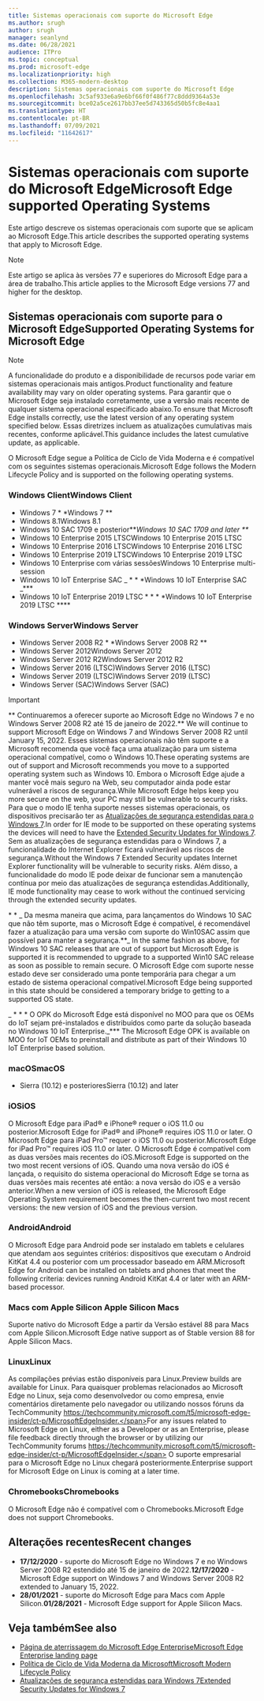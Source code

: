 ```yaml
---
title: Sistemas operacionais com suporte do Microsoft Edge
ms.author: srugh
author: srugh
manager: seanlynd
ms.date: 06/28/2021
audience: ITPro
ms.topic: conceptual
ms.prod: microsoft-edge
ms.localizationpriority: high
ms.collection: M365-modern-desktop
description: Sistemas operacionais com suporte do Microsoft Edge
ms.openlocfilehash: 3c5af933e6a9e6bf66f0f486f77c8ddd9364a53e
ms.sourcegitcommit: bce02a5ce2617bb37ee5d743365d50b5fc8e4aa1
ms.translationtype: HT
ms.contentlocale: pt-BR
ms.lasthandoff: 07/09/2021
ms.locfileid: "11642617"
---
```

# <a name="microsoft-edge-supported-operating-systems"></a><span data-ttu-id="49180-103">Sistemas operacionais com suporte do Microsoft Edge</span><span class="sxs-lookup"><span data-stu-id="49180-103">Microsoft Edge supported Operating Systems</span></span>

<span data-ttu-id="49180-104">Este artigo descreve os sistemas operacionais com suporte que se aplicam ao Microsoft Edge.</span><span class="sxs-lookup"><span data-stu-id="49180-104">This article describes the supported operating systems that apply to Microsoft Edge.</span></span>

> [!NOTE]
> <span data-ttu-id="49180-105">Este artigo se aplica às versões 77 e superiores do Microsoft Edge para a área de trabalho.</span><span class="sxs-lookup"><span data-stu-id="49180-105">This article applies to the Microsoft Edge versions 77 and higher for the desktop.</span></span>

## <a name="supported-operating-systems-for-microsoft-edge"></a><span data-ttu-id="49180-106">Sistemas operacionais com suporte para o Microsoft Edge</span><span class="sxs-lookup"><span data-stu-id="49180-106">Supported Operating Systems for Microsoft Edge</span></span>

> [!NOTE]
> <span data-ttu-id="49180-107">A funcionalidade do produto e a disponibilidade de recursos pode variar em sistemas operacionais mais antigos.</span><span class="sxs-lookup"><span data-stu-id="49180-107">Product functionality and feature availability may vary on older operating systems.</span></span> <span data-ttu-id="49180-108">Para garantir que o Microsoft Edge seja instalado corretamente, use a versão mais recente de qualquer sistema operacional especificado abaixo.</span><span class="sxs-lookup"><span data-stu-id="49180-108">To ensure that Microsoft Edge installs correctly, use the latest version of any operating system specified below.</span></span> <span data-ttu-id="49180-109">Essas diretrizes incluem as atualizações cumulativas mais recentes, conforme aplicável.</span><span class="sxs-lookup"><span data-stu-id="49180-109">This guidance includes the latest cumulative update, as applicable.</span></span>


<span data-ttu-id="49180-110">O Microsoft Edge segue a Política de Ciclo de Vida Moderna e é compatível com os seguintes sistemas operacionais.</span><span class="sxs-lookup"><span data-stu-id="49180-110">Microsoft Edge follows the Modern Lifecycle Policy and is supported on the following operating systems.</span></span>

### <a name="windows-client"></a><span data-ttu-id="49180-111">Windows Client</span><span class="sxs-lookup"><span data-stu-id="49180-111">Windows Client</span></span>

- <span data-ttu-id="49180-112">Windows 7 \* \*</span><span class="sxs-lookup"><span data-stu-id="49180-112">Windows 7 \*\*</span></span>
- <span data-ttu-id="49180-113">Windows 8.1</span><span class="sxs-lookup"><span data-stu-id="49180-113">Windows 8.1</span></span>
- <span data-ttu-id="49180-114">Windows 10 SAC 1709 e posterior\*\*_</span><span class="sxs-lookup"><span data-stu-id="49180-114">Windows 10 SAC 1709 and later \*\*_</span></span>
- <span data-ttu-id="49180-115">Windows 10 Enterprise 2015 LTSC</span><span class="sxs-lookup"><span data-stu-id="49180-115">Windows 10 Enterprise 2015 LTSC</span></span>
- <span data-ttu-id="49180-116">Windows 10 Enterprise 2016 LTSC</span><span class="sxs-lookup"><span data-stu-id="49180-116">Windows 10 Enterprise 2016 LTSC</span></span>
- <span data-ttu-id="49180-117">Windows 10 Enterprise 2019 LTSC</span><span class="sxs-lookup"><span data-stu-id="49180-117">Windows 10 Enterprise 2019 LTSC</span></span>
- <span data-ttu-id="49180-118">Windows 10 Enterprise com várias sessões</span><span class="sxs-lookup"><span data-stu-id="49180-118">Windows 10 Enterprise multi-session</span></span>
- <span data-ttu-id="49180-119">Windows 10 IoT Enterprise SAC _ \* \* \*</span><span class="sxs-lookup"><span data-stu-id="49180-119">Windows 10 IoT Enterprise SAC _\*\*\*</span></span>
- <span data-ttu-id="49180-120">Windows 10 IoT Enterprise 2019 LTSC \* \* \* \*</span><span class="sxs-lookup"><span data-stu-id="49180-120">Windows 10 IoT Enterprise 2019 LTSC \*\*\*\*</span></span>

### <a name="windows-server"></a><span data-ttu-id="49180-121">Windows Server</span><span class="sxs-lookup"><span data-stu-id="49180-121">Windows Server</span></span>

- <span data-ttu-id="49180-122">Windows Server 2008 R2 \* \*</span><span class="sxs-lookup"><span data-stu-id="49180-122">Windows Server 2008 R2 \*\*</span></span>
- <span data-ttu-id="49180-123">Windows Server 2012</span><span class="sxs-lookup"><span data-stu-id="49180-123">Windows Server 2012</span></span>
- <span data-ttu-id="49180-124">Windows Server 2012 R2</span><span class="sxs-lookup"><span data-stu-id="49180-124">Windows Server 2012 R2</span></span>
- <span data-ttu-id="49180-125">Windows Server 2016 (LTSC)</span><span class="sxs-lookup"><span data-stu-id="49180-125">Windows Server 2016 (LTSC)</span></span>
- <span data-ttu-id="49180-126">Windows Server 2019 (LTSC)</span><span class="sxs-lookup"><span data-stu-id="49180-126">Windows Server 2019 (LTSC)</span></span>
- <span data-ttu-id="49180-127">Windows Server (SAC)</span><span class="sxs-lookup"><span data-stu-id="49180-127">Windows Server (SAC)</span></span>

> [!IMPORTANT]
> <span data-ttu-id="49180-128">\*\* Continuaremos a oferecer suporte ao Microsoft Edge no Windows 7 e no Windows Server 2008 R2 até 15 de janeiro de 2022.</span><span class="sxs-lookup"><span data-stu-id="49180-128">\*\* We will continue to support Microsoft Edge on Windows 7 and Windows Server 2008 R2 until January 15, 2022.</span></span> <span data-ttu-id="49180-129">Esses sistemas operacionais não têm suporte e a Microsoft recomenda que você faça uma atualização para um sistema operacional compatível, como o Windows 10.</span><span class="sxs-lookup"><span data-stu-id="49180-129">These operating systems are out of support and Microsoft recommends you move to a supported operating system such as Windows 10.</span></span> <span data-ttu-id="49180-130">Embora o Microsoft Edge ajude a manter você mais seguro na Web, seu computador ainda pode estar vulnerável a riscos de segurança.</span><span class="sxs-lookup"><span data-stu-id="49180-130">While Microsoft Edge helps keep you more secure on the web, your PC may still be vulnerable to security risks.</span></span> <span data-ttu-id="49180-131">Para que o modo IE tenha suporte nesses sistemas operacionais, os dispositivos precisarão ter as [Atualizações de segurança estendidas para o Windows 7](https://support.microsoft.com/help/4527878/faq-about-extended-security-updates-for-windows-7).</span><span class="sxs-lookup"><span data-stu-id="49180-131">In order for IE mode to be supported on these operating systems the devices will need to have the [Extended Security Updates for Windows 7](https://support.microsoft.com/help/4527878/faq-about-extended-security-updates-for-windows-7).</span></span> <span data-ttu-id="49180-132">Sem as atualizações de segurança estendidas para o Windows 7, a funcionalidade do Internet Explorer ficará vulnerável aos riscos de segurança.</span><span class="sxs-lookup"><span data-stu-id="49180-132">Without the Windows 7 Extended Security updates Internet Explorer functionality will be vulnerable to security risks.</span></span> <span data-ttu-id="49180-133">Além disso, a funcionalidade do modo IE pode deixar de funcionar sem a manutenção contínua por meio das atualizações de segurança estendidas.</span><span class="sxs-lookup"><span data-stu-id="49180-133">Additionally, IE mode functionality may cease to work without the continued servicing through the extended security updates.</span></span>  
>
> <span data-ttu-id="49180-134">\* \* _ Da mesma maneira que acima, para lançamentos do Windows 10 SAC que não têm suporte, mas o Microsoft Edge é compatível, é recomendável fazer a atualização para uma versão com suporte do Win10SAC assim que possível para manter a segurança.</span><span class="sxs-lookup"><span data-stu-id="49180-134">\*\*_ In the same fashion as above, for Windows 10 SAC releases that are out of support but Microsoft Edge is supported it is recommended to upgrade to a supported Win10 SAC release as soon as possible to remain secure.</span></span> <span data-ttu-id="49180-135">O Microsoft Edge com suporte nesse estado deve ser considerado uma ponte temporária para chegar a um estado de sistema operacional compatível.</span><span class="sxs-lookup"><span data-stu-id="49180-135">Microsoft Edge being supported in this state should be considered a temporary bridge to getting to a supported OS state.</span></span>
>
> <span data-ttu-id="49180-136">_ \* \* \* O OPK do Microsoft Edge está disponível no MOO para que os OEMs do IoT sejam pré-instalados e distribuídos como parte da solução baseada no Windows 10 IoT Enterprise.</span><span class="sxs-lookup"><span data-stu-id="49180-136">_\*\*\* The Microsoft Edge OPK is available on MOO for IoT OEMs to preinstall and distribute as part of their Windows 10 IoT Enterprise based solution.</span></span>

### <a name="macos"></a><span data-ttu-id="49180-137">macOS</span><span class="sxs-lookup"><span data-stu-id="49180-137">macOS</span></span>

- <span data-ttu-id="49180-138">Sierra (10.12) e posteriores</span><span class="sxs-lookup"><span data-stu-id="49180-138">Sierra (10.12) and later</span></span>

### <a name="ios"></a><span data-ttu-id="49180-139">iOS</span><span class="sxs-lookup"><span data-stu-id="49180-139">iOS</span></span>

<span data-ttu-id="49180-140">O Microsoft Edge para iPad&reg; e iPhone&reg; requer o iOS 11.0 ou posterior.</span><span class="sxs-lookup"><span data-stu-id="49180-140">Microsoft Edge for iPad&reg; and iPhone&reg; requires iOS 11.0 or later.</span></span> <span data-ttu-id="49180-141">O Microsoft Edge para iPad Pro&trade; requer o iOS 11.0 ou posterior.</span><span class="sxs-lookup"><span data-stu-id="49180-141">Microsoft Edge for iPad Pro&trade; requires iOS 11.0 or later.</span></span> <span data-ttu-id="49180-142">O Microsoft Edge é compatível com as duas versões mais recentes do iOS.</span><span class="sxs-lookup"><span data-stu-id="49180-142">Microsoft Edge is supported on the two most recent versions of iOS.</span></span> <span data-ttu-id="49180-143">Quando uma nova versão do iOS é lançada, o requisito do sistema operacional do Microsoft Edge se torna as duas versões mais recentes até então: a nova versão do iOS e a versão anterior.</span><span class="sxs-lookup"><span data-stu-id="49180-143">When a new version of iOS is released, the Microsoft Edge Operating System requirement becomes the then-current two most recent versions: the new version of iOS and the previous version.</span></span>

### <a name="android"></a><span data-ttu-id="49180-144">Android</span><span class="sxs-lookup"><span data-stu-id="49180-144">Android</span></span>

<span data-ttu-id="49180-145">O Microsoft Edge para Android pode ser instalado em tablets e celulares que atendam aos seguintes critérios: dispositivos que executam o Android KitKat 4.4 ou posterior com um processador baseado em ARM.</span><span class="sxs-lookup"><span data-stu-id="49180-145">Microsoft Edge for Android can be installed on tablets and phones that meet the following criteria: devices running Android KitKat 4.4 or later with an ARM-based processor.</span></span>

### <a name="apple-silicon-macs"></a><span data-ttu-id="49180-146">Macs com Apple Silicon </span><span class="sxs-lookup"><span data-stu-id="49180-146">Apple Silicon Macs</span></span>

<span data-ttu-id="49180-147">Suporte nativo do Microsoft Edge a partir da Versão estável 88 para Macs com Apple Silicon.</span><span class="sxs-lookup"><span data-stu-id="49180-147">Microsoft Edge native support as of Stable version 88 for Apple Silicon Macs.</span></span>

### <a name="linux"></a><span data-ttu-id="49180-148">Linux</span><span class="sxs-lookup"><span data-stu-id="49180-148">Linux</span></span>

<span data-ttu-id="49180-149">As compilações prévias estão disponíveis para Linux.</span><span class="sxs-lookup"><span data-stu-id="49180-149">Preview builds are available for Linux.</span></span> <span data-ttu-id="49180-150">Para quaisquer problemas relacionados ao Microsoft Edge no Linux, seja como desenvolvedor ou como empresa, envie comentários diretamente pelo navegador ou utilizando nossos fóruns da TechCommunity https://techcommunity.microsoft.com/t5/microsoft-edge-insider/ct-p/MicrosoftEdgeInsider.</span><span class="sxs-lookup"><span data-stu-id="49180-150">For any issues related to Microsoft Edge on Linux, either as a Developer or as an Enterprise, please file feedback directly through the browser or by utilizing our TechCommunity forums https://techcommunity.microsoft.com/t5/microsoft-edge-insider/ct-p/MicrosoftEdgeInsider.</span></span> <span data-ttu-id="49180-151">O suporte empresarial para o Microsoft Edge no Linux chegará posteriormente.</span><span class="sxs-lookup"><span data-stu-id="49180-151">Enterprise support for Microsoft Edge on Linux is coming at a later time.</span></span>

### <a name="chromebooks"></a><span data-ttu-id="49180-152">Chromebooks</span><span class="sxs-lookup"><span data-stu-id="49180-152">Chromebooks</span></span>

<span data-ttu-id="49180-153">O Microsoft Edge não é compatível com o Chromebooks.</span><span class="sxs-lookup"><span data-stu-id="49180-153">Microsoft Edge does not support Chromebooks.</span></span>

## <a name="recent-changes"></a><span data-ttu-id="49180-154">Alterações recentes</span><span class="sxs-lookup"><span data-stu-id="49180-154">Recent changes</span></span>

- <span data-ttu-id="49180-155">**17/12/2020** - suporte do Microsoft Edge no Windows 7 e no Windows Server 2008 R2 estendido até 15 de janeiro de 2022.</span><span class="sxs-lookup"><span data-stu-id="49180-155">**12/17/2020** - Microsoft Edge support on Windows 7 and Windows Server 2008 R2 extended to January 15, 2022.</span></span>
- <span data-ttu-id="49180-156">**28/01/2021** - suporte do Microsoft Edge para Macs com Apple Silicon.</span><span class="sxs-lookup"><span data-stu-id="49180-156">**01/28/2021** - Microsoft Edge support for Apple Silicon Macs.</span></span>

## <a name="see-also"></a><span data-ttu-id="49180-157">Veja também</span><span class="sxs-lookup"><span data-stu-id="49180-157">See also</span></span>

- [<span data-ttu-id="49180-158">Página de aterrissagem do Microsoft Edge Enterprise</span><span class="sxs-lookup"><span data-stu-id="49180-158">Microsoft Edge Enterprise landing page</span></span>](https://aka.ms/EdgeEnterprise)
- [<span data-ttu-id="49180-159">Política de Ciclo de Vida Moderna da Microsoft</span><span class="sxs-lookup"><span data-stu-id="49180-159">Microsoft Modern Lifecycle Policy</span></span>](https://support.microsoft.com/help/30881/modern-lifecycle-policy)
- [<span data-ttu-id="49180-160">Atualizações de segurança estendidas para Windows 7</span><span class="sxs-lookup"><span data-stu-id="49180-160">Extended Security Updates for Windows 7</span></span>](https://support.microsoft.com/help/4527878/faq-about-extended-security-updates-for-windows-7)

